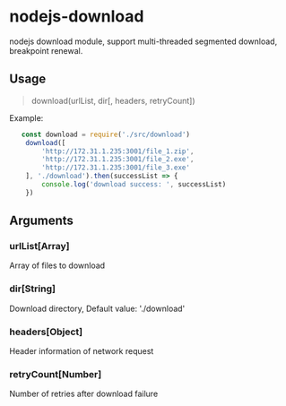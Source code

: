 # nodejs-download

nodejs download module, support multi-threaded segmented download,
breakpoint renewal.


Usage
-----

> download(urlList, dir[, headers, retryCount])

Example:
```js
   const download = require('./src/download')
    download([
        'http://172.31.1.235:3001/file_1.zip',
        'http://172.31.1.235:3001/file_2.exe',
        'http://172.31.1.235:3001/file_3.exe'
    ], './download').then(successList => {
        console.log('download success: ', successList)
    })
```

Arguments
-----

### urlList[Array]
 Array of files to download
 
### dir[String] 
 Download directory, Default value: './download'
  
### headers[Object] 
 Header information of network request

### retryCount[Number]
 Number of retries after download failure
